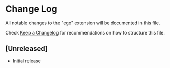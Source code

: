 # Change Log

All notable changes to the "ego" extension will be documented in this file.

Check [Keep a Changelog](http://keepachangelog.com/) for recommendations on how to structure this file.

## [Unreleased]

- Initial release